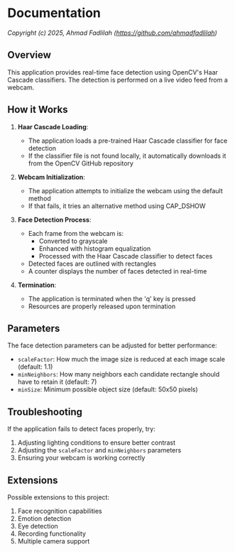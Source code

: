 # Documentation

*Copyright (c) 2025, Ahmad Fadlilah (https://github.com/ahmadfadlilah)*

## Overview

This application provides real-time face detection using OpenCV's Haar Cascade classifiers. The detection is performed on a live video feed from a webcam.

## How it Works

1. **Haar Cascade Loading**: 
   - The application loads a pre-trained Haar Cascade classifier for face detection
   - If the classifier file is not found locally, it automatically downloads it from the OpenCV GitHub repository

2. **Webcam Initialization**: 
   - The application attempts to initialize the webcam using the default method
   - If that fails, it tries an alternative method using CAP_DSHOW

3. **Face Detection Process**:
   - Each frame from the webcam is:
     - Converted to grayscale
     - Enhanced with histogram equalization
     - Processed with the Haar Cascade classifier to detect faces
   - Detected faces are outlined with rectangles
   - A counter displays the number of faces detected in real-time

4. **Termination**:
   - The application is terminated when the 'q' key is pressed
   - Resources are properly released upon termination

## Parameters

The face detection parameters can be adjusted for better performance:

- `scaleFactor`: How much the image size is reduced at each image scale (default: 1.1)
- `minNeighbors`: How many neighbors each candidate rectangle should have to retain it (default: 7)
- `minSize`: Minimum possible object size (default: 50x50 pixels)

## Troubleshooting

If the application fails to detect faces properly, try:

1. Adjusting lighting conditions to ensure better contrast
2. Adjusting the `scaleFactor` and `minNeighbors` parameters
3. Ensuring your webcam is working correctly

## Extensions

Possible extensions to this project:
1. Face recognition capabilities
2. Emotion detection
3. Eye detection
4. Recording functionality
5. Multiple camera support
